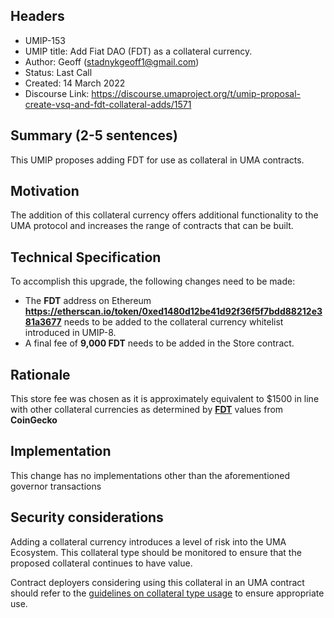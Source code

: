 ## Headers
- UMIP-153
- UMIP title: Add Fiat DAO (FDT) as a collateral currency. 
- Author: Geoff (stadnykgeoff1@gmail.com)
- Status: Last Call
- Created: 14 March 2022
- Discourse Link: https://discourse.umaproject.org/t/umip-proposal-create-vsq-and-fdt-collateral-adds/1571

## Summary (2-5 sentences)

This UMIP proposes adding FDT for use as collateral in UMA contracts.

## Motivation

The addition of this collateral currency offers additional functionality to the UMA protocol and increases the range of contracts that can be built.

## Technical Specification

To accomplish this upgrade, the following changes need to be made:

-   The **FDT** address on Ethereum **https://etherscan.io/token/0xed1480d12be41d92f36f5f7bdd88212e381a3677** needs to be added to the collateral currency whitelist introduced in UMIP-8.
-   A final fee of **9,000 FDT** needs to be added in the Store contract.
    
## Rationale

This store fee was chosen as it is approximately equivalent to $1500 in line with other collateral currencies as determined by **[FDT](https://www.coingecko.com/en/coins/fiat-dao-token)** values from **CoinGecko**

## Implementation

This change has no implementations other than the aforementioned governor transactions

## Security considerations

Adding a collateral currency introduces a level of risk into the UMA Ecosystem.  This collateral type should be monitored to ensure that the proposed collateral continues to have value.

Contract deployers considering using this collateral in an UMA contract should refer to the [guidelines on collateral type usage](https://docs.umaproject.org/uma-tokenholders/guidence-on-collateral-currency-addition) to ensure appropriate use.
